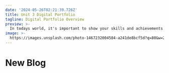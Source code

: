 ```yaml
---
date: '2024-05-26T02:21:39.726Z'
title: Unit 3 Digital Portfolio
tagline: Digital Portfolio Overview
preview: >-
  In todays world, it's important to show your skills and achievements online. This unit is all about making a digital portfolio, which is like an online showcase of your work and learning. We will learn how to pick the best examples of your work, organize them nicely, and use different tools to make your portfolio look great. By the end of this unit, students will have their own digital portfolios to share with teachers, future employers, and friends, showing off what they can do in an easy and impressive way. 
image: >-
  https://images.unsplash.com/photo-1467232004584-a241de8bcf5d?q=80&w=2069&auto=format&fit=crop&ixlib=rb-4.0.3&ixid=M3wxMjA3fDB8MHxwaG90by1wYWdlfHx8fGVufDB8fHx8fA%3D%3D
---
```

# New Blog
